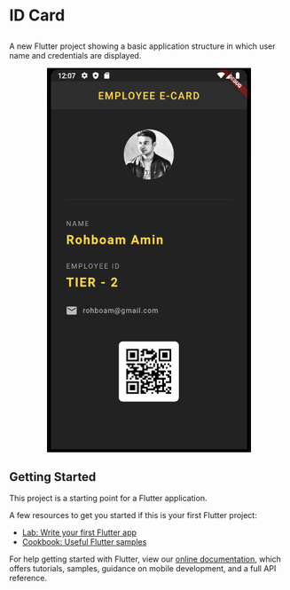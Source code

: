 # ID Card
## 
A new Flutter project showing a basic application structure in which user name and credentials are displayed.

<p align="center">
  <img src="https://github.com/Rohboam/Flutter-IDCard-App/blob/main/Demo_2.png" />
</p>


## Getting Started

This project is a starting point for a Flutter application.

A few resources to get you started if this is your first Flutter project:

- [Lab: Write your first Flutter app](https://flutter.dev/docs/get-started/codelab)
- [Cookbook: Useful Flutter samples](https://flutter.dev/docs/cookbook)

For help getting started with Flutter, view our
[online documentation](https://flutter.dev/docs), which offers tutorials,
samples, guidance on mobile development, and a full API reference.
